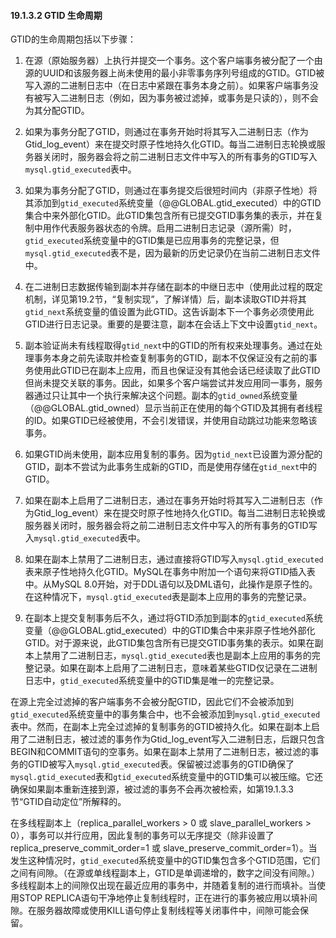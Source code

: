 #### 19.1.3.2 GTID 生命周期

GTID的生命周期包括以下步骤：

1. 在源（原始服务器）上执行并提交一个事务。这个客户端事务被分配了一个由源的UUID和该服务器上尚未使用的最小非零事务序列号组成的GTID。GTID被写入源的二进制日志中（在日志中紧跟在事务本身之前）。如果客户端事务没有被写入二进制日志（例如，因为事务被过滤掉，或事务是只读的），则不会为其分配GTID。

2. 如果为事务分配了GTID，则通过在事务开始时将其写入二进制日志（作为Gtid_log_event）来在提交时原子性地持久化GTID。每当二进制日志轮换或服务器关闭时，服务器会将之前二进制日志文件中写入的所有事务的GTID写入`mysql.gtid_executed`表中。

3. 如果为事务分配了GTID，则通过在事务提交后很短时间内（非原子性地）将其添加到`gtid_executed`系统变量（@@GLOBAL.gtid_executed）中的GTID集合中来外部化GTID。此GTID集包含所有已提交GTID事务集的表示，并在复制中用作代表服务器状态的令牌。启用二进制日志记录（源所需）时，`gtid_executed`系统变量中的GTID集是已应用事务的完整记录，但`mysql.gtid_executed`表不是，因为最新的历史记录仍在当前二进制日志文件中。

4. 在二进制日志数据传输到副本并存储在副本的中继日志中（使用此过程的既定机制，详见第19.2节，“复制实现”，了解详情）后，副本读取GTID并将其`gtid_next`系统变量的值设置为此GTID。这告诉副本下一个事务必须使用此GTID进行日志记录。重要的是要注意，副本在会话上下文中设置`gtid_next`。

5. 副本验证尚未有线程取得`gtid_next`中的GTID的所有权来处理事务。通过在处理事务本身之前先读取并检查复制事务的GTID，副本不仅保证没有之前的事务使用此GTID已在副本上应用，而且也保证没有其他会话已经读取了此GTID但尚未提交关联的事务。因此，如果多个客户端尝试并发应用同一事务，服务器通过只让其中一个执行来解决这个问题。副本的`gtid_owned`系统变量（@@GLOBAL.gtid_owned）显示当前正在使用的每个GTID及其拥有者线程的ID。如果GTID已经被使用，不会引发错误，并使用自动跳过功能来忽略该事务。

6. 如果GTID尚未使用，副本应用复制的事务。因为`gtid_next`已设置为源分配的GTID，副本不尝试为此事务生成新的GTID，而是使用存储在`gtid_next`中的GTID。

7. 如果在副本上启用了二进制日志，通过在事务开始时将其写入二进制日志（作为Gtid_log_event）来在提交时原子性地持久化GTID。每当二进制日志轮换或服务器关闭时，服务器会将之前二进制日志文件中写入的所有事务的GTID写入`mysql.gtid_executed`表中。

8. 如果在副本上禁用了二进制日志，通过直接将GTID写入`mysql.gtid_executed`表来原子性地持久化GTID。MySQL在事务中附加一个语句来将GTID插入表中。从MySQL 8.0开始，对于DDL语句以及DML语句，此操作是原子性的。在这种情况下，`mysql.gtid_executed`表是副本上应用的事务的完整记录。

9. 在副本上提交复制事务后不久，通过将GTID添加到副本的`gtid_executed`系统变量（@@GLOBAL.gtid_executed）中的GTID集合中来非原子性地外部化GTID。对于源来说，此GTID集包含所有已提交GTID事务集的表示。如果在副本上禁用了二进制日志，`mysql.gtid_executed`表也是副本上应用的事务的完整记录。如果在副本上启用了二进制日志，意味着某些GTID仅记录在二进制日志中，`gtid_executed`系统变量中的GTID集是唯一的完整记录。

在源上完全过滤掉的客户端事务不会被分配GTID，因此它们不会被添加到`gtid_executed`系统变量中的事务集合中，也不会被添加到`mysql.gtid_executed`表中。然而，在副本上完全过滤掉的复制事务的GTID被持久化。如果在副本上启用了二进制日志，被过滤的事务作为Gtid_log_event写入二进制日志，后跟只包含BEGIN和COMMIT语句的空事务。如果在副本上禁用了二进制日志，被过滤的事务的GTID被写入`mysql.gtid_executed`表。保留被过滤事务的GTID确保了`mysql.gtid_executed`表和`gtid_executed`系统变量中的GTID集可以被压缩。它还确保如果副本重新连接到源，被过滤的事务不会再次被检索，如第19.1.3.3节“GTID自动定位”所解释的。

在多线程副本上（replica_parallel_workers > 0 或 slave_parallel_workers > 0），事务可以并行应用，因此复制的事务可以无序提交（除非设置了replica_preserve_commit_order=1 或 slave_preserve_commit_order=1）。当发生这种情况时，`gtid_executed`系统变量中的GTID集包含多个GTID范围，它们之间有间隙。（在源或单线程副本上，GTID是单调递增的，数字之间没有间隙。）多线程副本上的间隙仅出现在最近应用的事务中，并随着复制的进行而填补。当使用STOP REPLICA语句干净地停止复制线程时，正在进行的事务被应用以填补间隙。在服务器故障或使用KILL语句停止复制线程等关闭事件中，间隙可能会保留。